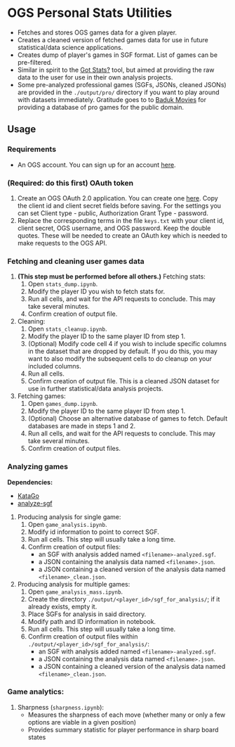 # OGS Personal Stats Utilities
* Fetches and stores OGS games data for a given player.
* Creates a cleaned version of fetched games data for use in future statistical/data science applications.
* Creates dump of player's games in SGF format. List of games can be pre-filtered.
* Similar in spirit to the [Got Stats?](https://avavt.github.io/gotstats/#/) tool, but aimed at providing the raw data to the user for use in their own analysis projects.
* Some pre-analyzed professional games (SGFs, JSONs, cleaned JSONs) are provided in the `./output/pro/` directory if you want to play around with datasets immediately. Gratitude goes to to [Baduk Movies](https://badukmovies.com/pro_games) for providing a database of pro games for the public domain.

## Usage

### Requirements

* An OGS account. You can sign up for an account [here](https://online-go.com/).

### **(Required: do this first)** OAuth token
1. Create an OGS OAuth 2.0 application. You can create one [here](https://online-go.com/oauth2/applications/). Copy the client id and client secret fields before saving. For the settings you can set Client type - public, Authorization Grant Type - password.
2. Replace the corresponding terms in the file `keys.txt` with your client id, client secret, OGS username, and OGS password. Keep the double quotes. These will be needed to create an OAuth key which is needed to make requests to the OGS API.
    
### Fetching and cleaning user games data
1. **(This step must be performed before all others.)** Fetching stats:
    1. Open `stats_dump.ipynb`.
    2. Modify the player ID you wish to fetch stats for.
    2. Run all cells, and wait for the API requests to conclude. This may take several minutes.
    3. Confirm creation of output file.
2. Cleaning:
    1. Open `stats_cleanup.ipynb`.
    2. Modify the player ID to the same player ID from step 1.
    3. (Optional) Modify code cell 4 if you wish to include specific columns in the dataset that are dropped by default. If you do this, you may want to also modify the subsequent cells to do cleanup on your included columns.
    3. Run all cells.
    4. Confirm creation of output file. This is a cleaned JSON dataset for use in further statistical/data analysis projects.
3. Fetching games:
    1. Open `games_dump.ipynb`.
    2. Modify the player ID to the same player ID from step 1.
    3. (Optional) Choose an alternative database of games to fetch. Default databases are made in steps 1 and 2.
    3. Run all cells, and wait for the API requests to conclude. This may take several minutes.
    4. Confirm creation of output files.

### Analyzing games

**Dependencies:**
* [KataGo](https://github.com/lightvector/KataGo)
* [analyze-sgf](https://github.com/9beach/analyze-sgf)

1. Producing analysis for single game:
    1. Open `game_analysis.ipynb`.
    2. Modify id information to point to correct SGF.
    3. Run all cells. This step will usually take a long time.
    4. Confirm creation of output files:
        * an SGF with analysis added named `<filename>-analyzed.sgf`.
        * a JSON containing the analysis data named `<filename>.json`.
        * a JSON containing a cleaned version of the analysis data named `<filename>_clean.json`.
2. Producing analysis for multiple games:
    1. Open `game_analysis_mass.ipynb`.
    2. Create the directory `./output/<player_id>/sgf_for_analysis/`; if it already exists, empty it.
    3. Place SGFs for analysis in said directory.
    4. Modify path and ID information in notebook.
    3. Run all cells. This step will usually take a long time.
    4. Confirm creation of output files within `./output/<player_id>/sgf_for_analysis/`:
        * an SGF with analysis added named `<filename>-analyzed.sgf`.
        * a JSON containing the analysis data named `<filename>.json`.
        * a JSON containing a cleaned version of the analysis data named `<filename>_clean.json`.

### Game analytics:

1. Sharpness (`sharpness.ipynb`):
    * Measures the sharpness of each move (whether many or only a few options are viable in a given position)
    * Provides summary statistic for player performance in sharp board states